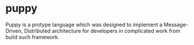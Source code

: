 puppy
====
Puppy is a protype language which was designed to implement a Message-Driven, Distributed architecture for
developers in complicated work from build such framework.

